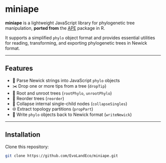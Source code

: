 # miniape

**miniape** is a lightweight JavaScript library for phylogenetic tree manipulation, **ported from** the [APE](https://cran.r-project.org/package=ape) package in R.

It supports a simplified `phylo` object format and provides essential utilities for reading, transforming, and exporting phylogenetic trees in Newick format.

---

## Features

- 📖 Parse Newick strings into JavaScript `phylo` objects
- ✂️ Drop one or more tips from a tree (`dropTip`)
- 🌱 Root and unroot trees (`rootPhylo`, `unrootPhylo`)
- 🔁 Reorder trees (`reorder`)
- 🔽 Collapse internal single-child nodes (`collapseSingles`)
- 🌐 Extract topology partitions (`propPart`)
- 📝 Write `phylo` objects back to Newick format (`writeNewick`)

---

## Installation

Clone this repository:

```bash
git clone https://github.com/EvoLandEco/miniape.git

